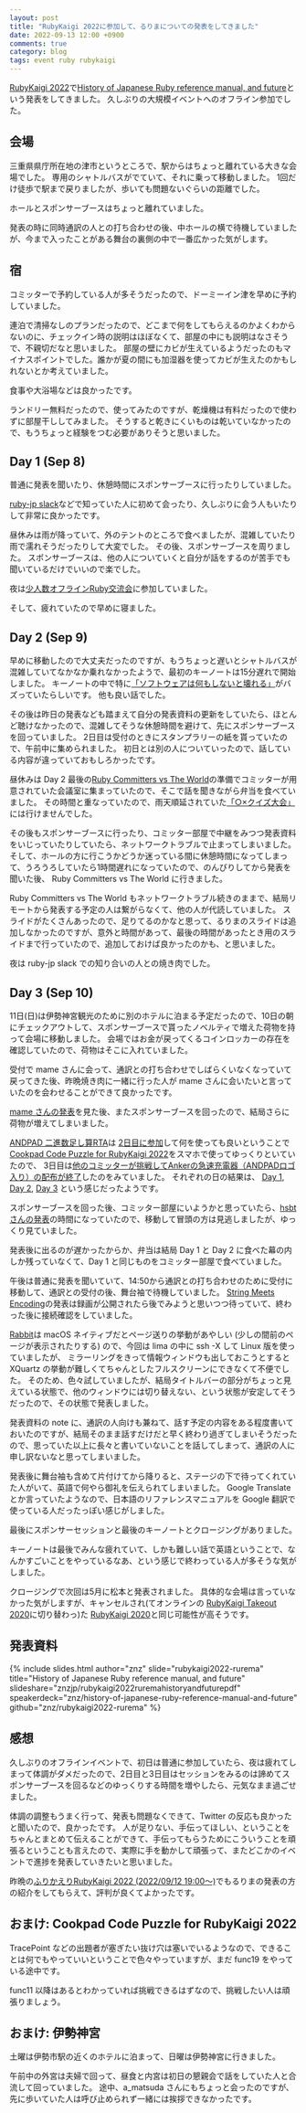 ```yaml
---
layout: post
title: "RubyKaigi 2022に参加して、るりまについての発表をしてきました"
date: 2022-09-13 12:00 +0900
comments: true
category: blog
tags: event ruby rubykaigi
---
```

[RubyKaigi 2022](https://rubykaigi.org/2022/)で[History of Japanese Ruby reference manual, and future](https://rubykaigi.org/2022/presentations/znz.html#day3)という発表をしてきました。
久しぶりの大規模イベントへのオフライン参加でした。

<!--more-->

## 会場

三重県県庁所在地の津市というところで、駅からはちょっと離れている大きな会場でした。
専用のシャトルバスがでていて、それに乗って移動しました。
1回だけ徒歩で駅まで戻りましたが、歩いても問題ないぐらいの距離でした。

ホールとスポンサーブースはちょっと離れていました。

発表の時に同時通訳の人との打ち合わせの後、中ホールの横で待機していましたが、今まで入ったことがある舞台の裏側の中で一番広かった気がします。

## 宿

コミッターで予約している人が多そうだったので、ドーミーイン津を早めに予約していました。

連泊で清掃なしのプランだったので、どこまで何をしてもらえるのかよくわからないのに、チェックイン時の説明はほぼなくて、部屋の中にも説明はなさそうで、不親切だなと思いました。
部屋の壁にカビが生えているようだったのもマイナスポイントでした。誰かが夏の間にも加湿器を使ってカビが生えたのかもしれないとか考えていました。

食事や大浴場などは良かったです。

ランドリー無料だったので、使ってみたのですが、乾燥機は有料だったので使わずに部屋干ししてみました。
そうすると乾きにくいものは乾いていなかったので、もうちょっと経験をつむ必要がありそうと思いました。

## Day 1 (Sep 8)

普通に発表を聞いたり、休憩時間にスポンサーブースに行ったりしていました。

[ruby-jp slack](https://ruby-jp.github.io/)などで知っていた人に初めて会ったり、久しぶりに会う人もいたりして非常に良かったです。

昼休みは雨が降っていて、外のテントのところで食べましたが、混雑していたり雨で濡れそうだったりして大変でした。
その後、スポンサーブースを周りました。
スポンサーブースは、他の人についていくと自分が話をするのが苦手でも聞いているだけでいいので楽でした。

夜は[少人数オフラインRuby交流会](https://agileware.connpass.com/event/259747/)に参加していました。

そして、疲れていたので早めに寝ました。

## Day 2 (Sep 9)

早めに移動したので大丈夫だったのですが、もうちょっと遅いとシャトルバスが混雑していてなかなか乗れなかったようで、最初のキーノートは15分遅れで開始しました。
キーノートの中で特に[「ソフトウェアは何もしないと壊れる」](https://togetter.com/li/1943328)がバズっていたらしいです。
他も良い話でした。

その後は昨日の発表なども踏まえて自分の発表資料の更新をしていたら、ほとんど聴けなかったので、混雑してそうな休憩時間を避けて、先にスポンサーブースを回っていました。
2日目は受付のときにスタンプラリーの紙を貰っていたので、午前中に集められました。
初日とは別の人についていったので、話している内容が違っていておもしろかったです。

昼休みは Day 2 最後の[Ruby Committers vs The World](https://rubykaigi.org/2022/presentations/rubylangorg.html#day2)の準備でコミッターが用意されていた会議室に集まっていたので、そこで話を聞きながら弁当を食べていました。
その時間と重なっていたので、雨天順延されていた[「○×クイズ大会」](https://agileware.jp/news/info/rubykaigi2022/)には行けませんでした。

その後もスポンサーブースに行ったり、コミッター部屋で中継をみつつ発表資料をいじっていたりしていたら、ネットワークトラブルで止まってしまいました。
そして、ホールの方に行こうかどうか迷っている間に休憩時間になってしまって、うろうろしていたら1時間遅れになっていたので、のんびりしてから発表を聞いた後、
Ruby Committers vs The World に行きました。

Ruby Committers vs The World もネットワークトラブル続きのままで、結局リモートから発表する予定の人は繋がらなくて、他の人が代読していました。
スライドがたくさんあったので、足りてるのかなと思って、るりまのスライドは追加しなかったのですが、意外と時間があって、最後の時間があったとき用のスライドまで行っていたので、追加しておけば良かったのかも、と思いました。

夜は ruby-jp slack での知り合いの人との焼き肉でした。

## Day 3 (Sep 10)

11日(日)は伊勢神宮観光のために別のホテルに泊まる予定だったので、10日の朝にチェックアウトして、スポンサーブースで貰ったノベルティで増えた荷物を持って会場に移動しました。
会場ではお金が戻ってくるコインロッカーの存在を確認していたので、荷物はそこに入れていました。

受付で mame さんに会って、通訳との打ち合わせでしばらくいなくなっていて戻ってきた後、昨晩焼き肉に一緒に行った人が mame さんに会いたいと言っていたのを会わせることができて良かったです。

[mame さんの発表](https://rubykaigi.org/2022/presentations/mametter.html#day3)を見た後、またスポンサーブースを回ったので、結局さらに荷物が増えてしまいました。

[ANDPAD 二進数足し算RTA](https://tech.andpad.co.jp/entry/2022/09/07/150206)は
[2日目に参加](https://twitter.com/andpad_dev/status/1568075511783632897)して何を使っても良いということで[Cookpad Code Puzzle for RubyKaigi 2022](https://ruby-puzzles-2022.cookpad.tech/)をスマホで使ってゆっくりといていたので、
3日目は[他のコミッターが挑戦してAnkerの急速充電器（ANDPADロゴ入り）の配布が終了](https://twitter.com/andpad_dev/status/1568420538279948289)したのをみていました。
それぞれの日の結果は、
[Day 1](https://twitter.com/andpad_dev/status/1567803291287027717),
[Day 2](https://twitter.com/andpad_dev/status/1568173136046346240),
[Day 3](https://twitter.com/andpad_dev/status/1568594886890496000)
という感じだったようです。

スポンサーブースを回った後、コミッター部屋にいようかと思っていたら、[hsbt さんの発表](https://rubykaigi.org/2022/presentations/hsbt.html#day3)の時間になっていたので、移動して冒頭の方は見逃しましたが、ゆっくり見ていました。

発表後に出るのが遅かったからか、弁当は結局 Day 1 と Day 2 に食べた幕の内しか残っていなくて、Day 1 と同じものをコミッター部屋で食べていました。

午後は普通に発表を聞いていて、14:50から通訳との打ち合わせのために受付に移動して、通訳との受付の後、舞台袖で待機していました。
[String Meets Encoding](https://rubykaigi.org/2022/presentations/ima1zumi.html#day3)の発表は録画が公開されたら後でみようと思いつつ待っていて、終わった後に接続確認をしていました。

[Rabbit](https://rabbit-shocker.org/ja/)は macOS ネイティブだとページ送りの挙動があやしい (少しの間前のページが表示されたりする) ので、今回は lima の中に ssh -X して Linux 版を使っていましたが、
ミラーリングをきって情報ウィンドウも出しておこうとすると XQuartz の挙動が難しくてちゃんとしたフルスクリーンにできなくて不便でした。
そのため、色々試していましたが、結局タイトルバーの部分がちょっと見えている状態で、他のウィンドウには切り替えない、という状態が安定してそうだったので、その状態で発表しました。

発表資料の note に、通訳の人向けも兼ねて、話す予定の内容をある程度書いておいたのですが、結局そのまま話すだけだと早く終わり過ぎてしまいそうだったので、思っていた以上に長々と書いていないことを話してしまって、通訳の人に申し訳ないなと思ってしまいました。

発表後に舞台袖も含めて片付けてから降りると、ステージの下で待ってくれていた人がいて、英語で何やら御礼を伝えられてしまいました。
Google Translate とか言っていたようなので、日本語のリファレンスマニュアルを Google 翻訳で使っている人だったっぽい感じがしました。

最後にスポンサーセッションと最後のキーノートとクロージングがありました。

キーノートは最後でみんな疲れていて、しかも難しい話で英語ということで、なんかすごいことをやっているなあ、という感じで終わっている人が多そうな気がしました。

クロージングで次回は5月に松本と発表されました。
具体的な会場は言っていなかった気がしますが、キャンセルされ(てオンラインの [RubyKaigi Takeout 2020](https://rubykaigi.org/2020-takeout/)に切り替わっ)た
[RubyKaigi 2020](https://rubykaigi.org/2020/)と同じ可能性が高そうです。

## 発表資料

{% include slides.html author="znz" slide="rubykaigi2022-rurema" title="History of Japanese Ruby reference manual, and future" slideshare="znzjp/rubykaigi2022ruremahistoryandfuturepdf" speakerdeck="znz/history-of-japanese-ruby-reference-manual-and-future" github="znz/rubykaigi2022-rurema" %}

## 感想

久しぶりのオフラインイベントで、初日は普通に参加していたら、夜は疲れてしまって体調がダメだったので、2日目と3日目はセッションをみるのは諦めてスポンサーブースを回るなどのゆっくりする時間を増やしたら、元気なまま過ごせました。

体調の調整もうまく行って、発表も問題なくできて、Twitter の反応も良かったと聞いたので、良かったです。
人が足りない、手伝ってほしい、ということをちゃんとまとめて伝えることができて、手伝ってもらうためにこういうことを頑張るということも言えたので、実際に手を動かして頑張って、またどこかのイベントで進捗を発表していきたいと思いました。

昨晩の[ふりかえりRubyKaigi 2022 (2022/09/12 19:00〜)](https://hey.connpass.com/event/259962/)でもるりまの発表の方の紹介をしてもらえて、評判が良くてよかったです。

## おまけ: Cookpad Code Puzzle for RubyKaigi 2022

TracePoint などの出題者が塞ぎたい抜け穴は塞いでいるようなので、できることは何でもやっていいということで色々やっていますが、まだ func19 をやっている途中です。

func11 以降はあるとわかっていれば挑戦できるはずなので、挑戦したい人は頑張りましょう。

## おまけ: 伊勢神宮

土曜は伊勢市駅の近くのホテルに泊まって、日曜は伊勢神宮に行きました。

午前中の外宮は夫婦で回って、昼食と内宮は初日の懇親会で話をしていた人と合流して回っていました。
途中、a_matsuda さんにもちょっと会ったのですが、先に歩いていた人は呼び止められず一緒には挨拶できなかったです。
